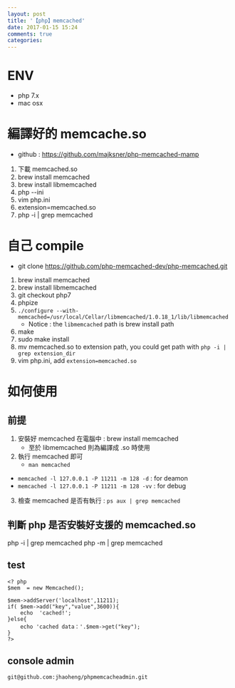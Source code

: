 ```yaml
---
layout: post
title: '【php】memcached'
date: 2017-01-15 15:24
comments: true
categories: 
---
```

# ENV
- php 7.x 
- mac osx

# 編譯好的 memcache.so
- github : https://github.com/majksner/php-memcached-mamp

1. 下載 memcached.so
2. brew install memcached
3. brew install libmemcached
4. php --ini
5. vim php.ini
6. extension=memcached.so
7. php -i | grep memcached


# 自己 compile

- git clone https://github.com/php-memcached-dev/php-memcached.git

1. brew install memcached
2. brew install libmemcached
3. git checkout php7
4. phpize
5. `./configure --with-memcached=/usr/local/Cellar/libmemcached/1.0.18_1/lib/libmemcached`
	- Notice : the `libmemcached` path is brew install path
6. make
7. sudo make install
8. mv memcached.so to extension path, you could get path with `php -i | grep extension_dir`
9. vim php.ini, add `extension=memcached.so`


# 如何使用

## 前提
1. 安裝好 memcached 在電腦中 : brew install memcached
	- 至於 libmemcached 則為編譯成 .so 時使用
2. 執行 memcached 即可
	- `man memcached`
  - `memcached -l 127.0.0.1 -P 11211 -m 128 -d` : for deamon
  - `memcached -l 127.0.0.1 -P 11211 -m 128 -vv` : for debug
3. 檢查 memcached 是否有執行 : `ps aux | grep memcached`

## 判斷 php 是否安裝好支援的 memcached.so

php -i | grep memcached
php -m | grep memcached

## test
```
<? php
$mem  = new Memcached();

$mem->addServer('localhost',11211);
if( $mem->add("key","value",3600)){
    echo  'cached!';
}else{
    echo 'cached data：'.$mem->get("key");
}
?>
```

## console admin

`git@github.com:jhaoheng/phpmemcacheadmin.git`